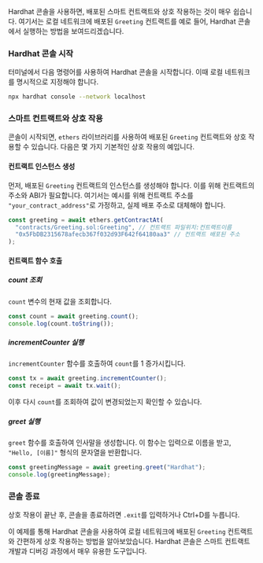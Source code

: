 Hardhat 콘솔을 사용하면, 배포된 스마트 컨트랙트와 상호 작용하는 것이 매우 쉽습니다. 여기서는 로컬 네트워크에 배포된 `Greeting` 컨트랙트를 예로 들어, Hardhat 콘솔에서 실행하는 방법을 보여드리겠습니다.

### Hardhat 콘솔 시작

터미널에서 다음 명령어를 사용하여 Hardhat 콘솔을 시작합니다. 이때 로컬 네트워크를 명시적으로 지정해야 합니다.

```bash
npx hardhat console --network localhost
```

### 스마트 컨트랙트와 상호 작용

콘솔이 시작되면, `ethers` 라이브러리를 사용하여 배포된 `Greeting` 컨트랙트와 상호 작용할 수 있습니다. 다음은 몇 가지 기본적인 상호 작용의 예입니다.

#### 컨트랙트 인스턴스 생성

먼저, 배포된 `Greeting` 컨트랙트의 인스턴스를 생성해야 합니다. 이를 위해 컨트랙트의 주소와 ABI가 필요합니다. 여기서는 예시를 위해 컨트랙트 주소를 `"your_contract_address"`로 가정하고, 실제 배포 주소로 대체해야 합니다.

```javascript
const greeting = await ethers.getContractAt(
  "contracts/Greeting.sol:Greeting", // 컨트랙트 파일위치:컨트랙트이름
  "0x5FbDB2315678afecb367f032d93F642f64180aa3" // 컨트랙트 배포된 주소
);
```

#### 컨트랙트 함수 호출

##### count 조회

`count` 변수의 현재 값을 조회합니다.

```javascript
const count = await greeting.count();
console.log(count.toString());
```

##### incrementCounter 실행

`incrementCounter` 함수를 호출하여 `count`를 1 증가시킵니다.

```javascript
const tx = await greeting.incrementCounter();
const receipt = await tx.wait();
```

이후 다시 `count`를 조회하여 값이 변경되었는지 확인할 수 있습니다.

##### greet 실행

`greet` 함수를 호출하여 인사말을 생성합니다. 이 함수는 입력으로 이름을 받고, `"Hello, [이름]"` 형식의 문자열을 반환합니다.

```javascript
const greetingMessage = await greeting.greet("Hardhat");
console.log(greetingMessage);
```

### 콘솔 종료

상호 작용이 끝난 후, 콘솔을 종료하려면 `.exit`를 입력하거나 Ctrl+D를 누릅니다.

이 예제를 통해 Hardhat 콘솔을 사용하여 로컬 네트워크에 배포된 `Greeting` 컨트랙트와 간편하게 상호 작용하는 방법을 알아보았습니다. Hardhat 콘솔은 스마트 컨트랙트 개발과 디버깅 과정에서 매우 유용한 도구입니다.
